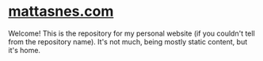 # [mattasnes.com](mattasnes.com)

Welcome! This is the repository for my personal website (if you couldn't tell from the repository name). It's not much, being mostly static content, but it's home.
